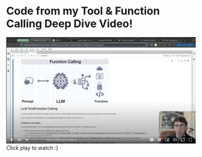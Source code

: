 # Code from my Tool & Function Calling Deep Dive Video!

[![x](vid_screenshot.png)](https://youtu.be/gMeTK6zzaO4)
Click play to watch :)
